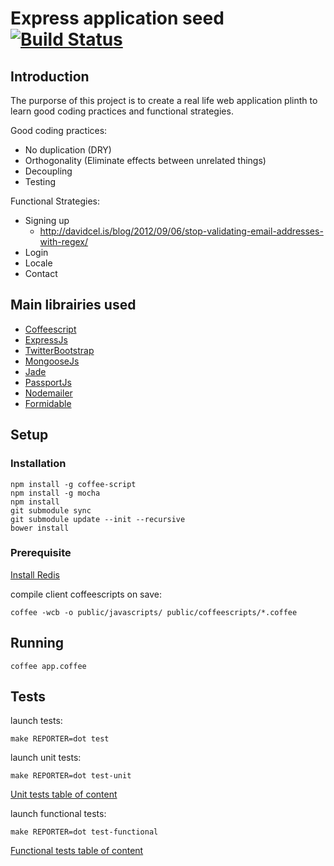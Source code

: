 # Express application seed [![Build Status](https://secure.travis-ci.org/daemon1981/express-application-seed.png)](https://travis-ci.org/daemon1981/express-application-seed)

## Introduction

The purporse of this project is to create a real life web application plinth to learn good coding practices and functional strategies.

Good coding practices:
  * No duplication (DRY)
  * Orthogonality (Eliminate effects between unrelated things)
  * Decoupling
  * Testing

Functional Strategies:
  * Signing up
    - http://davidcel.is/blog/2012/09/06/stop-validating-email-addresses-with-regex/
  * Login
  * Locale
  * Contact

## Main librairies used

  * [Coffeescript](https://github.com/jashkenas/coffee-script)
  * [ExpressJs](https://github.com/visionmedia/express)
  * [TwitterBootstrap](https://github.com/twbs/bootstrap)
  * [MongooseJs](https://github.com/LearnBoost/mongoose)
  * [Jade](https://github.com/visionmedia/jade)
  * [PassportJs](https://github.com/jaredhanson/passport)
  * [Nodemailer](https://github.com/andris9/Nodemailer)
  * [Formidable](https://github.com/felixge/node-formidable)

## Setup

### Installation

```
npm install -g coffee-script
npm install -g mocha
npm install
git submodule sync
git submodule update --init --recursive
bower install
```

### Prerequisite

[Install Redis](http://redis.io/topics/quickstart)

compile client coffeescripts on save:
```
coffee -wcb -o public/javascripts/ public/coffeescripts/*.coffee
```

## Running

```
coffee app.coffee
```

## Tests

launch tests:
```
make REPORTER=dot test
```

launch unit tests:
```
make REPORTER=dot test-unit
```

[Unit tests table of content](https://github.com/daemon1981/express-site-plinth-example/blob/master/test-unit.md)

launch functional tests:
```
make REPORTER=dot test-functional
```

[Functional tests table of content](https://github.com/daemon1981/express-site-plinth-example/blob/master/test-functional.md)

